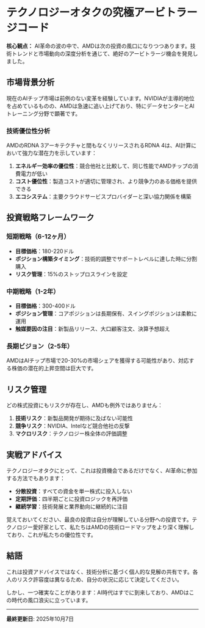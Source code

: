 # テクノロジーオタクの究極アービトラージコード

**核心観点：** AI革命の波の中で、AMDは次の投資の風口になりつつあります。技術トレンドと市場動向の深度分析を通じて、絶好のアービトラージ機会を発見しました。

## 市場背景分析

現在のAIチップ市場は前例のない変革を経験しています。NVIDIAが主導的地位を占めているものの、AMDは急速に追い上げており、特にデータセンターとAIトレーニング分野で顕著です。

### 技術優位性分析

AMDのRDNA 3アーキテクチャと間もなくリリースされるRDNA 4は、AI計算において強力な潜在力を示しています：

1. **エネルギー効率の優位性**：競合他社と比較して、同じ性能でAMDチップの消費電力が低い
2. **コスト優位性**：製造コストが適切に管理され、より競争力のある価格を提供できる
3. **エコシステム**：主要クラウドサービスプロバイダーと深い協力関係を構築

## 投資戦略フレームワーク

### 短期戦略（6-12ヶ月）

- **目標価格**：180-220ドル
- **ポジション構築タイミング**：技術的調整でサポートレベルに達した時に分割購入
- **リスク管理**：15%のストップロスラインを設定

### 中期戦略（1-2年）

- **目標価格**：300-400ドル
- **ポジション管理**：コアポジションは長期保有、スイングポジションは柔軟に運用
- **触媒要因の注目**：新製品リリース、大口顧客注文、決算予想超え

### 長期ビジョン（2-5年）

AMDはAIチップ市場で20-30%の市場シェアを獲得する可能性があり、対応する株価の潜在的上昇空間は巨大です。

## リスク管理

どの株式投資にもリスクが存在し、AMDも例外ではありません：

1. **技術リスク**：新製品開発が期待に及ばない可能性
2. **競争リスク**：NVIDIA、Intelなど競合他社の反撃
3. **マクロリスク**：テクノロジー株全体の評価調整

## 実戦アドバイス

テクノロジーオタクにとって、これは投資機会であるだけでなく、AI革命に参加する方法でもあります：

- **分散投資**：すべての資金を単一株式に投入しない
- **定期評価**：四半期ごとに投資ロジックを再評価
- **継続学習**：技術発展と業界動向に継続的に注目

覚えておいてください、最良の投資は自分が理解している分野への投資です。テクノロジー愛好家として、私たちはAMDの技術ロードマップをより深く理解しており、これが私たちの優位性です。

## 結語

これは投資アドバイスではなく、技術分析に基づく個人的な見解の共有です。各人のリスク許容度は異なるため、自分の状況に応じて決定してください。

しかし、一つ確実なことがあります：AI時代はすでに到来しており、AMDはこの時代の風口浪尖に立っています。

---
**最終更新日**: 2025年10月7日